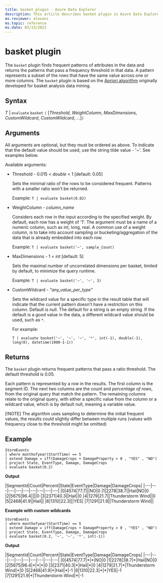 ```yaml
---
title: basket plugin - Azure Data Explorer
description: This article describes basket plugin in Azure Data Explorer.
ms.reviewer: alexans
ms.topic: reference
ms.date: 03/13/2022
---
```

# basket plugin

The `basket` plugin finds frequent patterns of attributes in the data and returns the patterns that pass a frequency threshold in that data. A pattern represents a subset of the rows that have the same value across one or more columns. The `basket` plugin is based on the [Apriori algorithm](https://en.wikipedia.org/wiki/Association_rule_learning#Apriori_algorithm) originally developed for basket analysis data mining. 

## Syntax

*T* | `evaluate` `basket` `(` [*Threshold*, *WeightColumn*, *MaxDimensions*, *CustomWildcard*, *CustomWildcard*, ...]`)`

## Arguments

All arguments are optional, but they must be ordered as above. To indicate that the default value should be used, use the string tilde value - '~'. See examples below.

Available arguments:

* Threshold - 0.015 < *double* < 1 [default: 0.05]

    Sets the minimal ratio of the rows to be considered frequent. Patterns with a smaller ratio won't be returned.
    
    Example: `T | evaluate basket(0.02)`

* WeightColumn - *column_name*

    Considers each row in the input according to the specified weight. By default, each row has a weight of '1'. The argument must be a name of a numeric column, such as int, long, real. A common use of a weight column, is to take into account sampling or bucketing/aggregation of the data that is already embedded into each row.

    Example: `T | evaluate basket('~', sample_Count)`

* MaxDimensions - 1 < *int* [default: 5]

    Sets the maximal number of uncorrelated dimensions per basket, limited by default, to minimize the query runtime.

    Example: `T | evaluate basket('~', '~', 3)`

* CustomWildcard - *"any_value_per_type"*

    Sets the wildcard value for a specific type in the result table that will indicate that the current pattern doesn't have a restriction on this column.
    Default is null. The default for a string is an empty string. If the default is a good value in the data, a different wildcard value should be used, such as `*`.

    For example:

     `T | evaluate basket('~', '~', '~', '*', int(-1), double(-1), long(0), datetime(1900-1-1))`

## Returns

The `basket` plugin returns frequent patterns that pass a ratio threshold. The default threshold is 0.05. 

Each pattern is represented by a row in the results. The first column is the segment ID. The next two columns are the *count* and *percentage of rows*, from the original query that match the pattern. The remaining columns relate to the original query, with either a specific value from the column or a wildcard value, which is by default null, meaning a variable value.

[!NOTE]
The algorithm uses sampling to determine the initial frequent values, the results could slightly differ between multiple runs (values with frequency close to the threshold might be omitted)

## Example

<!-- csl: https://help.kusto.windows.net/Samples -->
```kusto
StormEvents 
| where monthofyear(StartTime) == 5
| extend Damage = iff(DamageCrops + DamageProperty > 0 , "YES" , "NO")
| project State, EventType, Damage, DamageCrops
| evaluate basket(0.2)
```

**Output**

|SegmentId|Count|Percent|State|EventType|Damage|DamageCrops|
|---|---|---|---|---|---|---|---|---|
|0|4574|77.7|||NO|0
|1|2278|38.7||Hail|NO|0
|2|5675|96.4||||0
|3|2371|40.3||Hail||0
|4|1279|21.7||Thunderstorm Wind||0
|5|2468|41.9||Hail||
|6|1310|22.3|||YES|
|7|1291|21.9||Thunderstorm Wind||

**Example with custom wildcards**

<!-- csl: https://help.kusto.windows.net/Samples -->
```kusto
StormEvents 
| where monthofyear(StartTime) == 5
| extend Damage = iff(DamageCrops + DamageProperty > 0 , "YES" , "NO")
| project State, EventType, Damage, DamageCrops
| evaluate basket(0.2, '~', '~', '*', int(-1))
```

**Output**

|SegmentId|Count|Percent|State|EventType|Damage|DamageCrops|
|---|---|---|---|---|---|---|---|---|
|0|4574|77.7|\*|\*|NO|0
|1|2278|38.7|\*|Hail|NO|0
|2|5675|96.4|\*|\*|\*|0
|3|2371|40.3|\*|Hail|\*|0
|4|1279|21.7|\*|Thunderstorm Wind|\*|0
|5|2468|41.9|\*|Hail|\*|-1
|6|1310|22.3|\*|\*|YES|-1
|7|1291|21.9|\*|Thunderstorm Wind|\*|-1
